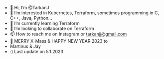 - 👋 Hi, I’m @TarkanJ
- 👀 I’m interested in Kubernetes, Terraform, sometimes programming in C, C++, Java, Python...
- 🌱 I’m currently learning Terraform
- 💞️ I’m looking to collaborate on Terraform
- 📫 How to reach me on Instagram or tarkanjj@gmail.com
- 🎄 MERRY X-Mass & HAPPY NEW YEAR 2023 to
- Martinus & Jay
- :) Last update on 5.1.2023
<!---
TarkanJ/TarkanJ is a ✨ special ✨ repository because its `README.md` (this file) appears on your GitHub profile.
You can click the Preview link to take a look at your changes.
--->
